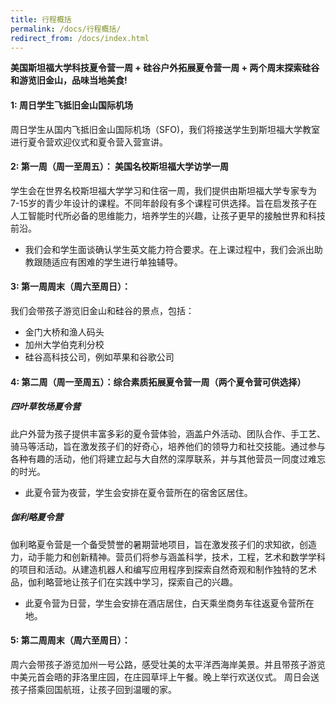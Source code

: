 ```yaml
---
title: 行程概括
permalink: /docs/行程概括/
redirect_from: /docs/index.html
---
```

**美国斯坦福大学科技夏令营一周 + 硅谷户外拓展夏令营一周 + 两个周末探索硅谷和游览旧金山，品味当地美食!**

#### 1: 周日学生飞抵旧金山国际机场
周日学生从国内飞抵旧金山国际机场（SFO)，我们将接送学生到斯坦福大学教室进行夏令营欢迎仪式和夏令营入营宣讲。

#### 2: 第一周（周一至周五）： 美国名校斯坦福大学访学一周

学生会在世界名校斯坦福大学学习和住宿一周，我们提供由斯坦福大学专家专为7-15岁的青少年设计的课程。不同年龄段有多个课程可供选择。旨在启发孩子在人工智能时代所必备的思维能力，培养学生的兴趣，让孩子更早的接触世界和科技前沿。 

* 我们会和学生面谈确认学生英文能力符合要求。在上课过程中，我们会派出助教跟随适应有困难的学生进行单独辅导。

#### 3: 第一周周末（周六至周日）：

我们会带孩子游览旧金山和硅谷的景点，包括：

* 金门大桥和渔人码头
* 加州大学伯克利分校
* 硅谷高科技公司，例如苹果和谷歌公司

#### 4: 第二周（周一至周五）：综合素质拓展夏令营一周（两个夏令营可供选择）

##### 四叶草牧场夏令营
此户外营为孩子提供丰富多彩的夏令营体验，涵盖户外活动、团队合作、手工艺、骑马等活动，旨在激发孩子们的好奇心，培养他们的领导力和社交技能。通过参与各种有趣的活动，他们将建立起与大自然的深厚联系，并与其他营员一同度过难忘的时光。
* 此夏令营为夜营，学生会安排在夏令营所在的宿舍区居住。

##### 伽利略夏令营
伽利略夏令营是一个备受赞誉的暑期营地项目，旨在激发孩子们的求知欲，创造力，动手能力和创新精神。营员们将参与涵盖科学，技术，工程，艺术和数学学科的项目和活动。从建造机器人和编写应用程序到探索自然奇观和制作独特的艺术品，伽利略营地让孩子们在实践中学习，探索自己的兴趣。

* 此夏令营为日营，学生会安排在酒店居住，白天乘坐商务车往返夏令营所在地。

#### 5: 第二周周末（周六至周日）：

周六会带孩子游览加州一号公路，感受壮美的太平洋西海岸美景。并且带孩子游览中美元首会晤的菲洛里庄园，在庄园草坪上午餐。晚上举行欢送仪式。 
周日会送孩子搭乘回国航班，让孩子回到温暖的家。 
